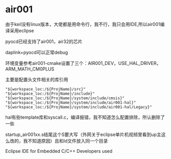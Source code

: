 # air001
由于keil没有linux版本，大佬都是用命令行，我不行，我只会用IDE,所以air001编译采用eclipse

pyocd已经支持了air001，air32的芯片

daplink+pyocd可以正常debug

环境变量参考air001-cmake设置了三个：AIR001_DEV，USE_HAL_DRIVER，ARM_MATH_CM0PLUS

主要是配置头文件相关的库引用
```
"${workspace_loc:/${ProjName}/src}"
"${workspace_loc:/${ProjName}/include}"
"${workspace_loc:/${ProjName}/system/include/cmsis}"
"${workspace_loc:/${ProjName}/system/include/air001-hal}"
"${workspace_loc:/${ProjName}/system/include/air001-hal/Legacy}"
```

hal有些template库和syscall.c，编译报错，我不知道怎么配置排除，所认删除了一些

startup_air001xx.s结尾这个S要大写（外网关于eclipse单片机视频里看到up主这么改的，我不知道原因）且和ld文件放入同一个目录

Eclipse IDE for Embedded C/C++ Developers  used
